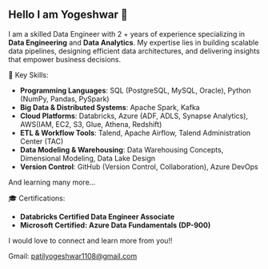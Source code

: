 ## Hello I am Yogeshwar 👋

I am a skilled Data Engineer with 2 + years of experience specializing in **Data Engineering** and **Data Analytics**. My expertise lies in building scalable data pipelines, designing efficient data architectures, and delivering insights that empower business decisions.

🌟 Key Skills:
- **Programming Languages**: SQL (PostgreSQL, MySQL, Oracle), Python (NumPy, Pandas, PySpark)
- **Big Data & Distributed Systems**: Apache Spark, Kafka
- **Cloud Platforms**: Databricks, Azure (ADF, ADLS, Synapse Analytics), AWS(IAM, EC2, S3, Glue, Athena, Redshift)
- **ETL & Workflow Tools**: Talend, Apache Airflow, Talend Administration Center (TAC)
- **Data Modeling & Warehousing**: Data Warehousing Concepts, Dimensional Modeling, Data Lake Design
- **Version Control**: GitHub (Version Control, Collaboration), Azure DevOps

And learning many more...

🎓 Certifications:
- **Databricks Certified Data Engineer Associate**
- **Microsoft Certified: Azure Data Fundamentals (DP-900)**

I would love to connect and learn more from you!!

Gmail: patilyogeshwar1108@gmail.com

